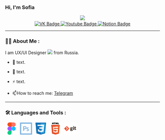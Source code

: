 ### Hi, I'm Sofia

<!--
**SofiazaR/sofiazaR** is a ✨ _special_ ✨ repository because its `README.md` (this file) appears on your GitHub profile.

Here are some ideas to get you started:

- 🔭 I’m currently working on ...
- 🌱 I’m currently learning ...
- 👯 I’m looking to collaborate on ...
- 🤔 I’m looking for help with ...
- 💬 Ask me about ...
- 📫 How to reach me: ...
- 😄 Pronouns: ...
- ⚡ Fun fact: ...
-->

<div id="header" align="center">
  <img src="https://media.giphy.com/media/zPfcyMT5MG8hjTrnkm/giphy.gif" frameBorder="0"/>
</div>


<div id="badges" align="center">
  <a href="https://vk.com/chto_gde_sofiko">
  <img src="https://img.shields.io/badge/sofiana-blue?logo=vk&logoColor=white" alt="VK Badge"/>
  </a>
  <a href="https://www.youtube.com/channel/UCywtGiBS9mvjGbkAhUSmhIw">
  <img src="https://img.shields.io/badge/YouTube-red?logo=youtube&logoColor=white" alt="Youtube Badge"/>
  </a>
  <a href="https://www.notion.so/sofianarazuvalova/334c8962183a4be2b5ff3cffe4f75130">
  <img src="https://img.shields.io/badge/resume-orange?logo=notion&logoColor=white" alt="Notion Badge"/>
  </a>
</div>

---

### :woman_technologist: About Me :
I am UX/UI Designer <img src="https://media.giphy.com/media/WUlplcMpOCEmTGBtBW/giphy.gif" width="30"> from Russia.
- :telescope: text.

- :seedling: text.

- :zap: text.

- :mailbox:How to reach me: <a href="https://t.me/chtogdesofiko "> Telegram </a>

---

### :hammer_and_wrench: Languages and Tools :
<div>
  <img src="https://github.com/devicons/devicon/blob/master/icons/figma/figma-original.svg" title="Figma" alt="Figma" width="40" height="40"/>&nbsp;
  <img src="https://github.com/devicons/devicon/blob/master/icons/photoshop/photoshop-line.svg" title="Photoshop" alt="Photoshop" width="40" height="40"/>&nbsp;
  <img src="https://github.com/devicons/devicon/blob/master/icons/css3/css3-original.svg" title="CSS" alt="CSS" width="40" height="40"/>&nbsp;
  <img src="https://github.com/devicons/devicon/blob/master/icons/html5/html5-original-wordmark.svg" title="HTML" alt="HTML" width="40" height="40"/>&nbsp;
  <img src="https://github.com/devicons/devicon/blob/master/icons/git/git-original-wordmark.svg" title="Git" alt="Git" width="40" height="40"/>&nbsp;
</div>
  
